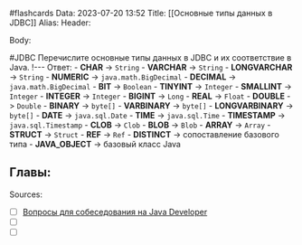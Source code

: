#flashcards
Data: 2023-07-20 13:52
Title: [[Основные типы данных в JDBC]]
Alias:
Header:



Body:

#JDBC 
Перечислите основные типы данных в JDBC и их соответствие в Java.
!---
Ответ:
	- **CHAR** -> `String`
	- **VARCHAR** -> `String`
	- **LONGVARCHAR** -> `String`
	- **NUMERIC** -> `java.math.BigDecimal`
	- **DECIMAL** -> `java.math.BigDecimal`
	- **BIT** -> `Boolean`
	- **TINYINT** -> `Integer`
	- **SMALLINT** -> `Integer`
	- **INTEGER** -> `Integer`
	- **BIGINT** -> `Long`
	- **REAL** -> `Float`
	- **DOUBLE** -> `Double`
	- **BINARY** -> `byte[]`
	- **VARBINARY** -> `byte[]`
	- **LONGVARBINARY** -> `byte[]`
	- **DATE** -> `java.sql.Date`
	- **TIME** -> `java.sql.Time`
	- **TIMESTAMP** -> `java.sql.Timestamp`
	- **CLOB** -> `Clob`
	- **BLOB** -> `Blob`
	- **ARRAY** -> `Array`
	- **STRUCT** -> `Struct`
	- **REF** -> `Ref`
	- **DISTINCT** -> сопоставление базового типа
	- **JAVA_OBJECT** -> базовый класс Java
<!--SR:!2023-11-04,10,430-->

Главы:
-


Sources:
- [ ] [Вопросы для собеседования на Java Developer](https://github.com/enhorse/java-interview/blob/master/README.md#%D0%9E%D0%9E%D0%9F)
- [ ] []()
- [ ] []()
